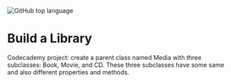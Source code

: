 ![GitHub top language](https://img.shields.io/github/languages/top/LittleBlueDot/JavaScript-Build-a-Library?color=green)

# Build a Library

Codecademy project: create a parent class named Media with three subclasses: Book, Movie, and CD. These three subclasses have some same and also different properties and methods.
